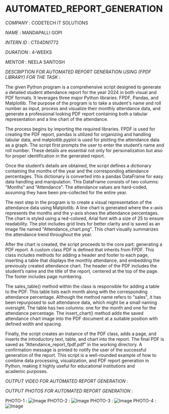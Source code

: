 # AUTOMATED_REPORT_GENERATION


*COMPANY* : CODETECH IT SOLUTIONS

*NAME* : MANDAPALLI GOPI

*INTERN ID* : CT04DN1772

*DURATION* : 4-WEEKS

*MENTOR* : NEELA SANTOSH

*DESCRIPTION FOR AUTOMATED REPORT GENERATION USING (FPDF LIBRARY) FOR THE TASK* :

The given Python program is a comprehensive script designed to generate a detailed student attendance report for the year 2024 in both visual and PDF formats. It leverages three major Python libraries: FPDF, Pandas, and Matplotlib. The purpose of the program is to take a student's name and roll number as input, process and visualize their monthly attendance data, and generate a professional looking PDF report containing both a tabular representation and a line chart of the attendance.

The process begins by importing the required libraries. FPDF is used for creating the PDF report, pandas is utilized for organizing and handling tabular data, and matplotlib.pyplot is used for plotting the attendance data as a graph. The script first prompts the user to enter the student’s name and roll number. These details are essential not only for personalization but also for proper identification in the generated report.

Once the student’s details are obtained, the script defines a dictionary containing the months of the year and the corresponding attendance percentages. This dictionary is converted into a pandas DataFrame for easy data handling and manipulation. This DataFrame consists of two columns: "Months" and "Attendance". The attendance values are hard-coded, assuming they have been pre-collected for the entire year.

The next step in the program is to create a visual representation of the attendance data using Matplotlib. A line chart is generated where the x-axis represents the months and the y-axis shows the attendance percentages. The chart is styled using a red-colored, Arial font with a size of 25 to ensure readability. The plot includes grid lines for better clarity and is saved as an image file named "Attendance_chart.png". This chart visually summarizes the attendance trend throughout the year.

After the chart is created, the script proceeds to the core part: generating a PDF report. A custom class PDF is defined that inherits from FPDF. This class includes methods for adding a header and footer to each page, inserting a table that displays the monthly attendance, and embedding the previously created attendance chart. The header of the PDF includes the student’s name and the title of the report, centered at the top of the page. The footer includes page numbering.

The sales_table() method within the class is responsible for adding a table to the PDF. This table lists each month along with the corresponding attendance percentage. Although the method name refers to "sales", it has been repurposed to suit attendance data, which might be a small naming oversight. The table has two columns: one for the month and one for the attendance percentage. The insert_chart() method adds the saved attendance chart image into the PDF document at a suitable position with defined width and spacing.

Finally, the script creates an instance of the PDF class, adds a page, and inserts the introductory text, table, and chart into the report. The final PDF is saved as “Attendance_report_fpdf.pdf” in the working directory. A confirmation message is printed to notify the user of the successful generation of the report. This script is a well-rounded example of how to combine data processing, visualization, and PDF report generation in Python, making it highly useful for educational institutions and academic purposes.



*OUTPUT VIDEO FOR AUTOMATED REPORT GENERATION* :


*OUTPUT PHOTOS FOR AUTOMATED REPORT GENERATION* :


PHOTO-1 :
![Image](https://github.com/user-attachments/assets/689f4e63-41a7-4390-94a7-2cb411cf6641)
PHOTO-2 :
![Image](https://github.com/user-attachments/assets/28d236dd-5729-40f2-8d0e-d8d14f6dced2)
PHOTO-3 :
![Image](https://github.com/user-attachments/assets/baf52794-a419-4a32-bdba-92e457ee3e78)
PHOTO-4 :
![Image](https://github.com/user-attachments/assets/082ff16d-0ba0-41bd-9f12-147920f63128)


